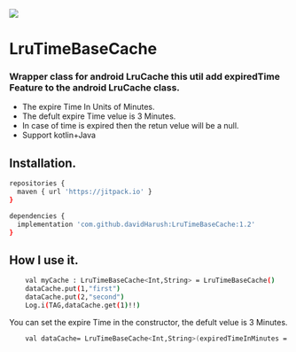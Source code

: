 [![](https://jitpack.io/v/davidHarush/LruTimeBaseCache.svg)](https://jitpack.io/#davidHarush/LruTimeBaseCache)


# LruTimeBaseCache

### Wrapper class for android LruCache this util add expiredTime Feature to the android LruCache class.<br>
- The expire Time In Units of Minutes.
- The defult expire Time velue is 3 Minutes.
- In case of time is expired then the retun velue will be a null.
- Support kotlin+Java




## Installation.
```sh
repositories {
  maven { url 'https://jitpack.io' }
}
```

```sh
dependencies {
  implementation 'com.github.davidHarush:LruTimeBaseCache:1.2'
}
```

## How I use it.

```sh
    val myCache : LruTimeBaseCache<Int,String> = LruTimeBaseCache()
    dataCache.put(1,"first")
    dataCache.put(2,"second")
    Log.i(TAG,dataCache.get(1)!!)
```

You can set the expire Time in the constructor, the defult velue is 3 Minutes.

```sh
    val dataCache= LruTimeBaseCache<Int,String>(expiredTimeInMinutes =  10)
```
